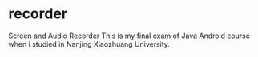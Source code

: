 # recorder
Screen and Audio Recorder
This is my final exam of Java Android course when i studied in Nanjing Xiaozhuang University.
